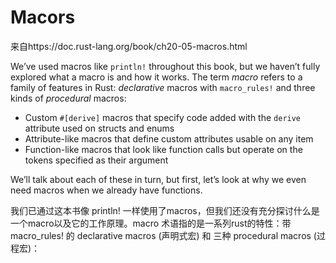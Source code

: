 # Macors

来自https://doc.rust-lang.org/book/ch20-05-macros.html

We’ve used macros like `println!` throughout this book, but we haven’t fully explored what a macro is and how it works. The term *macro* refers to a family of features in Rust: *declarative* macros with `macro_rules!` and three kinds of *procedural* macros:

- Custom `#[derive]` macros that specify code added with the `derive` attribute used on structs and enums
- Attribute-like macros that define custom attributes usable on any item
- Function-like macros that look like function calls but operate on the tokens specified as their argument

We’ll talk about each of these in turn, but first, let’s look at why we even need macros when we already have functions.

我们已通过这本书像 println! 一样使用了macros，但我们还没有充分探讨什么是一个macro以及它的工作原理。macro 术语指的是一系列rust的特性：带macro_rules! 的 declarative macros (声明式宏) 和 三种 procedural macros (过程宏)：

